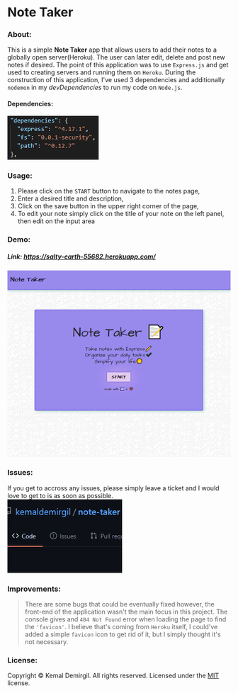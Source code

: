 
# Note Taker

### About:
This is a simple **Note Taker** app that allows users to add their notes to a globally open server(Heroku). The user can later edit, delete and post new notes if desired. The point of this application was to use `Express.js` and get used to creating servers and running them on `Heroku`. During the construction of this application, I've used 3 dependencies and additionally `nodemon` in my *devDependencies* to run my code on `Node.js`.

#### Dependencies:
![](resources/dependencies.PNG)

### Usage:
1. Please click on the `START` button to navigate to the notes page,
2. Enter a desired title and description,
3. Click on the save button in the upper right corner of the page,
4. To edit your note simply click on the title of your note on the left panel, then edit on the input area

### Demo:
##### Link: https://salty-earth-55682.herokuapp.com/
![](resources/note-demo.gif)

### Issues:
If you get to accross any issues, please simply leave a ticket and I would love to get to is as soon as possible.\
![](resources/issues-demo.gif)

### Improvements:
> There are some bugs that could be eventually fixed however, the front-end of the application wasn't the main focus in this project. The console gives and `404 Not Found` error when loading the page to find the `'favicon'`. I believe that's coming from `Heroku` itself, I could've added a simple `favicon` icon to get rid of it, but I simply thought it's not necessary.

### License:
Copyright © Kemal Demirgil. All rights reserved.
Licensed under the [MIT](https://github.com/kemaldemirgil/note-taker/blob/main/LICENSE) license.
